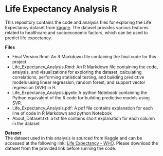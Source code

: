 # Life Expectancy Analysis R
This repository contains the code and analysis files for exploring the Life Expectancy dataset from [kaggle](https://www.kaggle.com/). The dataset provides various features related to healthcare and socioeconomic factors, which can be used to predict life expectancy.

**Files**
* Final Version.Rmd: An R Markdown file containing the final code for this project
* Life_Expectancy_Analysis.Rmd: An R Markdown file containing the code, analysis, and visualizations for exploring the dataset, calculating correlations, performing statistical testing, and building predictive models using linear regression, random forest, and support vector regression (SVR) in R.
* Life_Expectancy_Analysis.ipynb: A python Notebook containing the Python equivalent of the R code for building predictive models using SVR.
* Life_Expectancy_Analysis.pdf: A pdf file contains explanation for each line of code in R Markdown and python Notebook
* About_Dataset.txt: a txt file contains short explanation for each column in the dataset

**Dataset**<br>
The dataset used in this analysis is sourced from Kaggle and can be accessed at the following link: [Life Expectancy - WHO](https://www.kaggle.com/datasets/kumarajarshi/life-expectancy-who). Please download the dataset from the provided link before running the code.
